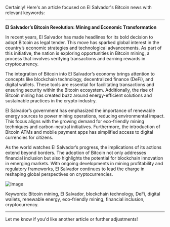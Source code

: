 Certainly! Here's an article focused on El Salvador's Bitcoin news with relevant keywords:

---

**El Salvador’s Bitcoin Revolution: Mining and Economic Transformation**

In recent years, El Salvador has made headlines for its bold decision to adopt Bitcoin as legal tender. This move has sparked global interest in the country’s economic strategies and technological advancements. As part of this initiative, the nation is exploring opportunities in Bitcoin mining, a process that involves verifying transactions and earning rewards in cryptocurrency.

The integration of Bitcoin into El Salvador’s economy brings attention to concepts like blockchain technology, decentralized finance (DeFi), and digital wallets. These tools are essential for facilitating transactions and ensuring security within the Bitcoin ecosystem. Additionally, the rise of Bitcoin mining has created buzz around energy-efficient solutions and sustainable practices in the crypto industry.

El Salvador’s government has emphasized the importance of renewable energy sources to power mining operations, reducing environmental impact. This focus aligns with the growing demand for eco-friendly mining techniques and carbon-neutral initiatives. Furthermore, the introduction of Bitcoin ATMs and mobile payment apps has simplified access to digital currencies for citizens.

As the world watches El Salvador’s progress, the implications of its actions extend beyond borders. The adoption of Bitcoin not only addresses financial inclusion but also highlights the potential for blockchain innovation in emerging markets. With ongoing developments in mining profitability and regulatory frameworks, El Salvador continues to lead the charge in reshaping global perspectives on cryptocurrencies.

![Image](https://github.com/user-attachments/assets/3be06921-4469-491d-bd37-5f14c53422b7)

Keywords: Bitcoin mining, El Salvador, blockchain technology, DeFi, digital wallets, renewable energy, eco-friendly mining, financial inclusion, cryptocurrency.

--- 

Let me know if you'd like another article or further adjustments!